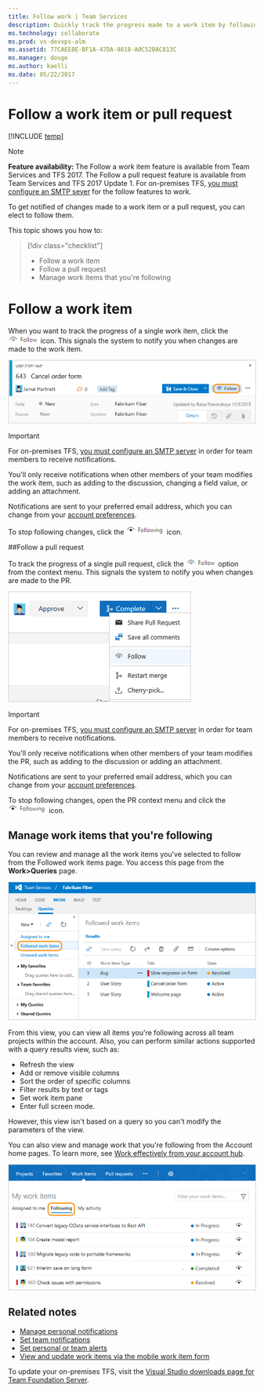```yaml
---
title: Follow work | Team Services  
description: Quickly track the progress made to a work item by following it when using Visual Studio Team Services (VSTS)  
ms.technology: collaborate
ms.prod: vs-devops-alm
ms.assetid: 77CAEE8E-BF1A-47DA-9818-A0C52BAC813C
ms.manager: douge
ms.author: kaelli
ms.date: 05/22/2017  
---
```


# Follow a work item or pull request  

[!INCLUDE [temp](../work/_shared/dev15-and-ts-version-header.md)] 

<a id="follow"></a>

>[!NOTE]  
><b>Feature availability: </b>The Follow a work item feature is available from Team Services and TFS 2017. The Follow a pull request feature is available from Team Services and TFS 2017 Update 1. For on-premises TFS, [you must configure an SMTP sever](../setup-admin/tfs/admin/setup-customize-alerts.md) for the follow features to work.   

To get notified of changes made to a work item or a pull request, you can elect to follow them. 

This topic shows you how to:  

> [!div class="checklist"]   
> * Follow a work item
> * Follow a pull request       
> * Manage work items that you're following   


# Follow a work item

When you want to track the progress of a single work item, click the ![Follow icon](../work/_img/icons/follow-icon.png) icon. This signals the system to notify you when changes are made to the work item.  

<img src="_img/follow-work-item.png" alt="Team Services Work item form, Follow icon control" style="border: 1px solid #CCCCCC;" />  

>[!IMPORTANT]
>For on-premises TFS, [you must configure an SMTP server](../setup-admin/tfs/admin/setup-customize-alerts.md) in order for team members to receive notifications.  

You'll only receive notifications when other members of your team modifies the work item, such as adding to the discussion, changing a field value, or adding an attachment. 

Notifications are sent to your preferred email address, which you can change from your [account preferences](../setup-admin/account-preferences.md).  

To stop following changes, click the ![Following icon](../work/_img/icons/following-icon.png)  icon.
 
<a id="follow-pr"></a>
##Follow a pull request 

To track the progress of a single pull request, click the ![Follow icon](../work/_img/icons/follow-icon.png) option from the context menu. This signals the system to notify you when changes are made to the PR.  

<img src="_img/follow-pull-request.png" alt="Pull Request, context menu, Follow icon option" style="border: 1px solid #CCCCCC;" />  

>[!IMPORTANT]
>For on-premises TFS, [you must configure an SMTP server](../setup-admin/tfs/admin/setup-customize-alerts.md) in order for team members to receive notifications.  

You'll only receive notifications when other members of your team modifies the PR, such as adding to the discussion or adding an attachment. 

Notifications are sent to your preferred email address, which you can change from your [account preferences](../setup-admin/account-preferences.md).  

To stop following changes, open the PR context menu and click the ![Following icon](../work/_img/icons/following-icon.png) icon. 


## Manage work items that you're following  

You can review and manage all the work items you've selected to follow from the Followed work items page. You access this page from the **Work>Queries** page. 

<img src="_img/follows-followed-work-items.png" alt="Followed work items, Follow icon control" style="border: 1px solid #CCCCCC;" />  

From this view, you can view all items you're following across all team projects within the account. Also, you can perform similar actions supported with a query results view, such as:
- Refresh the view
- Add or remove visible columns
- Sort the order of specific columns
- Filter results by text or tags 
- Set work item pane
- Enter full screen mode. 

However, this view isn't based on a query so you can't modify the parameters of the view. 

You can also view and manage work that you're following from the Account home pages. To learn more, see [Work effectively from your account hub](../connect/account-home-pages.md#follow-work). 

<img src="../connect/_img/account-home-work-followed.png" alt="Account home, Work, Followed page" style="border: 1px solid #CCCCCC;" />   

## Related notes  

- [Manage personal notifications](manage-personal-notifications.md)  
- [Set team notifications](manage-team-notifications.md)  
- [Set personal or team alerts](../work/track/alerts-and-notifications.md)  
- [View and update work items via the mobile work item form](mobile-work.md)  

To update your on-premises TFS, visit the [Visual Studio downloads page for Team Foundation Server](https://www.visualstudio.com/downloads/#team-foundation-server-2017). 

 